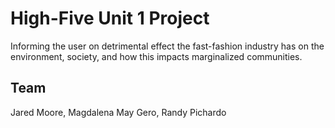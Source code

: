 # High-Five Unit 1 Project

Informing the user on detrimental effect the fast-fashion industry has on the environment, society, and how this impacts marginalized communities.

## Team

Jared Moore, Magdalena May Gero, Randy Pichardo